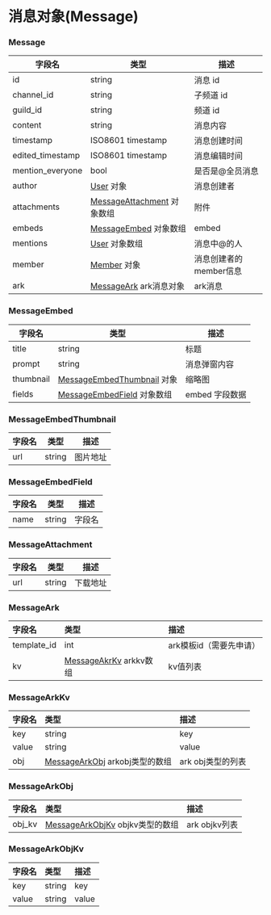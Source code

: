 # 消息对象(Message)

### Message

| 字段名           | 类型                                             | 描述                   |
| ---------------- | ------------------------------------------------ | ---------------------- |
| id               | string                                           | 消息 id                |
| channel_id       | string                                           | 子频道 id              |
| guild_id         | string                                           | 频道 id                |
| content          | string                                           | 消息内容               |
| timestamp        | ISO8601 timestamp                                | 消息创建时间           |
| edited_timestamp | ISO8601 timestamp                                | 消息编辑时间           |
| mention_everyone | bool                                             | 是否是@全员消息        |
| author           | [User](../user/model.md#user) 对象               | 消息创建者             |
| attachments      | [MessageAttachment](#messageattachment) 对象数组 | 附件                   |
| embeds           | [MessageEmbed](#messageembed) 对象数组           | embed                  |
| mentions         | [User](../user/model.md#user) 对象数组           | 消息中@的人            |
| member           | [Member](../member/model.md#member) 对象         | 消息创建者的member信息 |
| ark              | [MessageArk](#messageark) ark消息对象            | ark消息                |

### MessageEmbed
| 字段名    | 类型                                                 | 描述         |
| --------- | ---------------------------------------------------- | ------------ |
| title     | string                                               | 标题         |
| prompt    | string                                               | 消息弹窗内容 |
| thumbnail | [MessageEmbedThumbnail](#messageembedthumbnail) 对象 | 缩略图       |
| fields    | [MessageEmbedField](#messageembedfield) 对象数组     | embed 字段数据 |

### MessageEmbedThumbnail
| 字段名 | 类型   | 描述     |
| ------ | ------ | -------- |
| url    | string | 图片地址 |

### MessageEmbedField
| 字段名 | 类型   | 描述   |
| ------ | ------ | ------ |
| name   | string | 字段名 |

### MessageAttachment
| 字段名 | 类型   | 描述     |
| ------ | ------ | -------- |
| url    | string | 下载地址 |

### MessageArk
| 字段名      | 类型                                    | 描述                    |
| :---------- | :-------------------------------------- | :---------------------- |
| template_id | int                                     | ark模板id（需要先申请） |
| kv          | [MessageAkrKv](#messagearkkv) arkkv数组 | kv值列表                |

### MessageArkKv
| 字段名 | 类型                                             | 描述              |
| :----- | :----------------------------------------------- | :---------------- |
| key    | string                                           | key               |
| value  | string                                           | value             |
| obj    | [MessageArkObj](#messagearkobj) arkobj类型的数组 | ark obj类型的列表 |

### MessageArkObj
| 字段名 | 类型                                             | 描述          |
| :----- | :----------------------------------------------- | :------------ |
| obj_kv | [MessageArkObjKv](#messageobjkv) objkv类型的数组 | ark objkv列表 |

### MessageArkObjKv
| 字段名 | 类型   | 描述  |
| :----- | :----- | :---- |
| key    | string | key   |
| value  | string | value |

